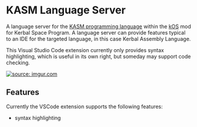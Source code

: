# KASM Language Server

A language server for the [KASM programming language](https://github.com/newcomb-luke/kOS-KASM) within the [kOS](https://github.com/KSP-KOS/KOS) mod for Kerbal Space Program. A language server can provide features typical to an IDE for the targeted language, in this case Kerbal Assembly Language.

This Visual Studio Code extension currently only provides syntax highlighting, which is useful in its own right, but someday may support code checking.

<a href="https://i.imgur.com/4CC3ytN.png"><img src="https://i.imgur.com/4CC3ytN.png" title="source: imgur.com" /></a>

## Features

Currently the VSCode extension supports the following features:
- syntax highlighting